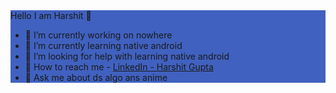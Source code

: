  
 <div style = "background-color:#4061BF;">
 Hello I am Harshit 👋


- 🔭 I’m currently working on nowhere
- 🌱 I’m currently learning native android
- 🤔 I’m looking for help with learning native android
- 🤙  How to reach me - [LinkedIn - Harshit Gupta](https://www.linkedin.com/in/harshit-gupta-50899a197/)
- 💬 Ask me about ds algo ans anime

</div>

